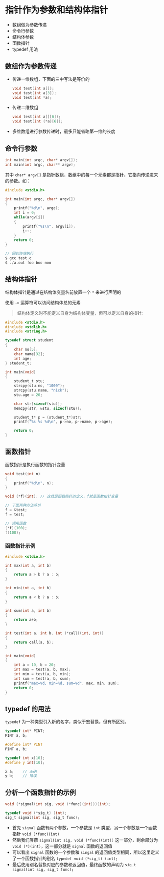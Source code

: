 # 指针作为参数和结构体指针

* 数组做为参数传递
* 命令行参数
* 结构体参数
* 函数指针
* typedef 用法

## 数组作为参数传递

* 传递一维数组，下面的三中写法是等价的

   ```c
   void test(int a[]);
   void test(int a[3]);
   void test(int *a);
   ```

* 传递二维数组

    ```c
    void test(int a[][6]);
    void test(int (*a)[6]);
    ```

* 多维数组进行参数传递时，最多只能省略第一维的长度

## 命令行参数

```c
int main(int argc, char* argv[]);
int main(int argc, char** argv);
```

其中 `char* argv[]` 是指针数组，数组中的每一个元素都是指针，它指向传递进来的参数。如：

```c
#include <stdio.h>

int main(int argc, char* argv[]) 
{
    printf("%d\n", argc);
    int i = 0;
    while(argv[i])
    {
        printf("%s\n", argv[i]);
        i++;
    }
    return 0;
}

// 回到终端执行
$ gcc test.c
$ ./a.out foo boo noo
```

## 结构体指针

结构体指针是通过在结构体变量名前放置一个 `*` 来进行声明的

使用 `->` 运算符可以访问结构体总的元素

> 结构体定义时不能定义自身为结构体变量，但可以定义自身的指针:

```c
#include <stdio.h>
#include <stdlib.h>
#include <string.h>

typedef struct student
{
    char no[5];
    char name[32];
    int age;
} student_t;

int main(void)
{
    student_t stu;
    strcpy(stu.no, "1000");
    strcpy(stu.name, "nick");
    stu.age = 20;

    char str[sizeof(stu)];
    memcpy(str, &stu, sizeof(stu));

    student_t* p = (student_t*)str;
    printf("%s %s %d\n", p->no, p->name, p->age);

    return 0;
}
```

## 函数指针

函数指针是执行函数的指针变量

```c
void test(int n)
{
    printf("%d\n", n);
}

void (*f)(int); // 这就是函数指针的定义，f就是函数指针变量

// 下面两种方法等价
f = &test;
f = test;

// 调用函数
(*f)(100);
f(100);
```

### 函数指针示例

```c
#include <stdio.h>

int max(int a, int b)
{
    return a > b ? a : b;
}

int min(int a, int b)
{
    return a < b ? a : b;
}

int sum(int a, int b)
{
    return a+b;
}

int test(int a, int b, int (*call)(int, int))
{
    return call(a, b);
}

int main(void)
{
    int a = 10, b = 20;
    int max = test(a, b, max);
    int min = test(a, b, min);
    int sum = test(a, b, sum);
    printf("max=%d, min=%d, sum=%d", max, min, sum);
    return 0;
}
```

## typedef 的用法

`typedef` 为一种类型引入新的名字，类似于宏替换，但有所区别。

```c
typedef int* PINT;
PINT a, b;

#define int* PINT
PINT a, b;

typedef int x[10];
#define y int[10];

x a;    // 正确
y b;    // 错误
```

## 分析一个函数指针的示例

```c
void (*signal(int sig, void (*func)(int)))(int);

typedef void (*sig_t) (int);
sig_t signal(int sig, sig_t func);
```

* 首先 `signal` 函数有两个参数，一个参数是 `int` 类型，另一个参数是一个函数指针 `void (*func)(int)`
* 然后我们屏蔽 `signal(int sig, void (*func)(int))` 这一部分，剩余部分为 `void (*)(int)`，这一部分就是 `signal` 函数的返回值
* 可以看出 `signal` 函数的一个参数和 `singal` 的返回值类型相同，所以这里定义了一个函数指针的别名 `typedef void (*sig_t) (int);`
* 最后使用别名替换对应的参数和返回值，最终函数的声明为 `sig_t signal(int sig, sig_t func);`
